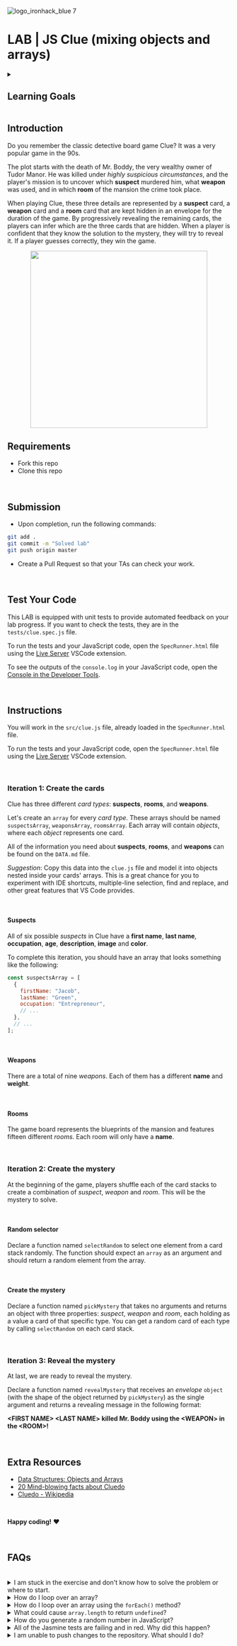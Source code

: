 ![logo_ironhack_blue 7](https://user-images.githubusercontent.com/23629340/40541063-a07a0a8a-601a-11e8-91b5-2f13e4e6b441.png)

# LAB | JS Clue (mixing objects and arrays)

<details>
  <summary>
   <h2>Learning Goals</h2>
  </summary>

This exercise allows you to practice and apply the concepts and techniques taught in class.

Upon completion of this exercise, you will be able to:

- Run predefined tests in Jasmine to verify that the program meets the technical requirements.
- Identify expected code behavior by reading and understanding test results and errors.
- Create objects using the object literal syntax
- Declare and invoke functions
- Use the `return` keyword to return a value from a function.
- Pass arrays to functions as arguments.
- Access objects stored in arrays,
- Access object properties using the dot notation and bracket notation
- Iterate over arrays using the `for` and `forEach` loops.

  <br>
  <hr>

</details>

## Introduction

Do you remember the classic detective board game Clue? It was a very popular game in the 90s.

The plot starts with the death of Mr. Boddy, the very wealthy owner of Tudor Manor. He was killed under _highly suspicious circumstances_, and the player's mission is to uncover which **suspect** murdered him, what **weapon** was used, and in which **room** of the mansion the crime took place.

When playing Clue, these three details are represented by a **suspect** card, a **weapon** card and a **room** card that are kept hidden in an envelope for the duration of the game. By progressively revealing the remaining cards, the players can infer which are the three cards that are hidden. When a player is confident that they know the solution to the mystery, they will try to reveal it. If a player guesses correctly, they win the game.

<p align="center"><img width="400" src="https://i.imgur.com/AZWieq9.jpg=300"/></p>

## Requirements

- Fork this repo
- Clone this repo

<br>

## Submission

- Upon completion, run the following commands:

```sh
git add .
git commit -m "Solved lab"
git push origin master
```

- Create a Pull Request so that your TAs can check your work.

<br>

## Test Your Code

This LAB is equipped with unit tests to provide automated feedback on your lab progress. If you want to check the tests, they are in the `tests/clue.spec.js` file.

To run the tests and your JavaScript code, open the `SpecRunner.html` file using the [Live Server](https://marketplace.visualstudio.com/items?itemName=ritwickdey.LiveServer) VSCode extension.

To see the outputs of the `console.log` in your JavaScript code, open the [Console in the Developer Tools](https://developer.chrome.com/docs/devtools/open/#console).

<br>

## Instructions

You will work in the `src/clue.js` file, already loaded in the `SpecRunner.html` file.

To run the tests and your JavaScript code, open the `SpecRunner.html` file using the [Live Server](https://marketplace.visualstudio.com/items?itemName=ritwickdey.LiveServer) VSCode extension.

<br>

### Iteration 1: Create the cards

Clue has three different _card types_: **suspects**, **rooms**, and **weapons**.

Let's create an `array` for every _card type_. These arrays should be named `suspectsArray`, `weaponsArray`, `roomsArray`.
Each array will contain _objects_, where each _object_ represents one card.

All of the information you need about **suspects**, **rooms**, and **weapons** can be found on the `DATA.md` file.

_Suggestion_: Copy this data into the `clue.js` file and model it into objects nested inside your cards' arrays. This is a great chance for you to experiment with IDE shortcuts, multiple-line selection, find and replace, and other great features that VS Code provides.

<br>

#### Suspects

All of six possible _suspects_ in Clue have a **first name**, **last name**, **occupation**, **age**, **description**, **image** and **color**.

To complete this iteration, you should have an array that looks something like the following:

```javascript
const suspectsArray = [
  {
    firstName: "Jacob",
    lastName: "Green",
    occupation: "Entrepreneur",
    // ...
  },
  // ...
];
```

<br>

#### Weapons

There are a total of nine _weapons_. Each of them has a different **name** and **weight**.

<br>

#### Rooms

The game board represents the blueprints of the mansion and features fifteen different _rooms_. Each room will only have a **name**.

<br>

### Iteration 2: Create the mystery

At the beginning of the game, players shuffle each of the card stacks to create a combination of _suspect_, _weapon_ and _room_. This will be the mystery to solve.

<br>

#### Random selector

Declare a function named `selectRandom` to select one element from a card stack randomly. The function should expect an `array` as an argument and should return a random element from the array.

<br>

#### Create the mystery

Declare a function named `pickMystery` that takes no arguments and returns an object with three properties: _suspect_, _weapon_ and _room_, each holding as a value a card of that specific type. You can get a random card of each type by calling `selectRandom` on each card stack.

<br>

### Iteration 3: Reveal the mystery

At last, we are ready to reveal the mystery.

Declare a function named `revealMystery` that receives an _envelope_ `object` (with the shape of the object returned by `pickMystery`) as the single argument and returns a revealing message in the following format:

**\<FIRST NAME\> \<LAST NAME\> killed Mr. Boddy using the \<WEAPON\> in the \<ROOM\>!**

<br>

## Extra Resources

- [Data Structures: Objects and Arrays](http://eloquentjavascript.net/04_data.html)
- [20 Mind-blowing facts about Cluedo](http://whatculture.com/offbeat/20-mind-blowing-facts-you-didnt-know-about-cluedo)
- [Cluedo - Wikipedia](https://en.wikipedia.org/wiki/Cluedo)

<br>

**Happy coding!** :heart:

<br>

## FAQs

<br>

<details>
  <summary>I am stuck in the exercise and don't know how to solve the problem or where to start.</summary>
  <br>

If you are stuck in your code and don't know how to solve the problem or where to start, you should take a step back and try to form a clear question about the specific issue you are facing. This will help you narrow down the problem and come up with potential solutions.

For example, is it a concept that you don't understand, or are you receiving an error message that you don't know how to fix? It is usually helpful to try to state the problem as clearly as possible, including any error messages you are receiving. This can help you communicate the issue to others and potentially get help from classmates or online resources.

Once you have a clear understanding of the problem, you will be able to start working toward the solution.

[Back to top](#faqs)

</details>

<details>
  <summary>How do I loop over an array?</summary>
  <br>

Loops allow you to repeat a block of code a certain number of times. There are several ways to loop over an array in JavaScript:

#### For loop

The `for` loop is the most traditional way to loop through an array in JavaScript. It consists of three parts: the _initialization_, the _condition_, and the _increment/decrement_:

```js
const animals = ["cat", "dog", "bird"];

// initialize counter variable (let i = 0)
// set condition (i < animals.length)
// increment counter (i++)
for (let i = 0; i < animals.length; i++) {
  console.log(animals[i]);
}
```

The initialization is where you declare a counter variable and set its initial value.
The condition is a boolean expression that is evaluated before each iteration of the loop. If the condition is `true`, the loop will continue. Once the condition turns `false`, the loop will terminate.
The increment/decrement is where you update the counter variable and it happens at the end of each iteration.
The block of code inside the loop is repeated during each iteration.

<br>

#### While loop

The `while` loop is another way to loop through an array in JavaScript. It consists of a condition and a block of code that is executed as long as the condition is `true`.

Like the `for` loop, the `while` loop requires a counter variable to keep track of the current position in the array. The counter variable must be initialized before the loop and incremented or decremented at the end of each iteration.

```js
const animals = ["cat", "dog", "bird"];

// initialize a counter variable (i)
let i = 0;

// set condition (i < animals.length)
while (i < animals.length) {
  console.log(animals[i]);

  // increment counter (i++)
  i++;
}
```

[Back to top](#faqs)

</details>

<details>
  <summary>How do I loop over an array using the <code>forEach()</code> method?</summary>
  <br>

The `forEach()` method executes a provided function once for each array element. It does not return a new array but rather executes the function on each element in the array.

The syntax of the `forEach()` method is as follows:

```js
array.forEach(function (element) {
  // code to be executed for each element
});
```

  <br>

Here is an example that uses the `forEach()` method to log each element and its index in an array to the console:

```js
const fruits = ["apple", "banana", "cherry"];

fruits.forEach(function (element, index) {
  console.log(`${index}: ${element}`);
});
```

  <br>

You can also use an arrow function as the callback function for `forEach()`:

```js
fruits.forEach((element, index) => {
  console.log(`${index}: ${element}`);
});
```

[Back to top](#faqs)

</details>

<details>
  <summary>What could cause <code>array.length</code> to return <code>undefined</code>?</summary>
  <br>

If you try to access the `.length` property on an array (e.g., `array.length`) but get `undefined`, it means that the variable you are accessing is not actually an array.

<br>

**How do I fix this?**

Check that the variable you are trying to access is actually an array.

[Back to top](#faqs)

</details>

<details>
  <summary>How do you generate a random number in JavaScript?</summary>
  <br>

To generate a random number using the `Math.random()` method.

The `Math.random()` method returns a random floating-point (decimal) number in the range between `0` and `0.9999999999999999`. Example:

```js
const randomNumber = Math.random();
console.log(randomNumber);
```

  <br>

To generate a random integer within a specific range, use the following formula:

```js
const min = 1;
const max = 10;
const randomInteger = Math.floor(Math.random() * (max - min + 1)) + min;
console.log(randomInteger);
```

This will generate a random number that is an integer between 1 and 10 (inclusive).

For more information, check: [MDN: Math.random()](https://developer.mozilla.org/en-US/docs/Web/JavaScript/Reference/Global_Objects/Math/random)

[Back to top](#faqs)

</details>

<details>
  <summary>All of the Jasmine tests are failing and in red. Why did this happen?</summary>
  <br>

One possible reason why all of the Jasmine tests are failing is that there is a syntax error in the code being tested. If the code contains a syntax error, it will not be loaded properly and none of the tests will be able to run. This will cause all of the tests to fail.

To troubleshoot this issue, you will need to examine the code being tested for syntax errors. Look for missing brackets, semicolons, or other syntax issues that could be causing the problem. If you find a syntax error, correct it and try running the tests again.

Another possibility is that there is an issue with the tests. It is possible that you may have modified the test file and caused an issue. If you have made changes to the test file, try copying and pasting the original test file and running the tests again to see if this resolves the issue.

[Back to top](#faqs)

</details>

<details>
  <summary>I am unable to push changes to the repository. What should I do?</summary>
  <br>

There are a couple of possible reasons why you may be unable to _push_ changes to a Git repository:

1. **You have not committed your changes:** Before you can push your changes to the repository, you need to commit them using the `git commit` command. Make sure you have committed your changes and try pushing again. To do this, run the following terminal commands from the project folder:

```bash
git add .
git commit -m "Your commit message"
git push
```

2. **You do not have permission to push to the repository:** If you have cloned the repository directly from the main Ironhack repository without making a _Fork_ first, you do not have write access to the repository.
   To check which remote repository you have cloned, run the following terminal command from the project folder:

```bash
git remote -v
```

If the link shown is the same as the main Ironhack repository, you will need to fork the repository to your GitHub account first and then clone your fork to your local machine to be able to push the changes.

**Note**: You should make a copy of your local code to avoid losing it in the process.

[Back to top](#faqs)

</details>
